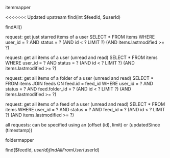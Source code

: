 itemmapper

<<<<<<< Updated upstream
find(int $feedId, $userId)



findAll()

request: get just starred items of a user 
	SELECT * FROM items 
		WHERE user_id = ? AND status = ?
		(AND id < ? LIMIT ?)
		(AND items.lastmodified >= ?)

request: get all items of a user (unread and read) 
	SELECT * FROM items 
		WHERE user_id = ? AND status = ?
		(AND id < ? LIMIT ?) 
		(AND items.lastmodified >= ?)

request: get all items of a folder of a user (unread and read)
	SELECT * FROM items 
		JOIN feeds
			ON feed.id = feed_id
		WHERE user_id = ? AND status = ? AND feed.folder_id = ?
		(AND id < ? LIMIT ?)
		(AND items.lastmodified >= ?)


request: get all items of a feed of a user (unread and read)
	SELECT * FROM items 
		WHERE user_id = ? AND status = ? AND feed_id = ?
		(AND id < ? LIMIT ?)
		(AND items.lastmodified >= ?)


all requests: can be specified using an (offset (id), limit) or (updatedSince (timestamp))



foldermapper

find($feedId, $userId)
findAllFromUser($userId)
